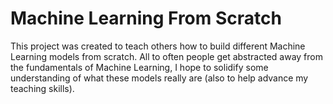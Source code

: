 # Machine Learning From Scratch
This project was created to teach others how to build different Machine Learning models from scratch. All to often people get abstracted away from the fundamentals of Machine Learning, 
I hope to solidify some understanding of what these models really are (also to help advance my teaching skills).

